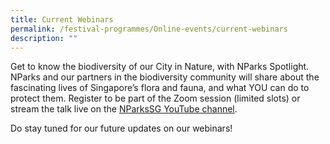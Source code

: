 ```yaml
---
title: Current Webinars
permalink: /festival-programmes/Online-events/current-webinars
description: ""
---
```

Get to know the biodiversity of our City in Nature, with NParks Spotlight. NParks and our partners in the biodiversity community will share about the fascinating lives of Singapore’s flora and fauna, and what YOU can do to protect them. Register to be part of the Zoom session (limited slots) or stream the talk live on the [NParksSG YouTube channel](https://www.youtube.com/nparkssg). 

Do stay tuned for our future updates on our webinars!


